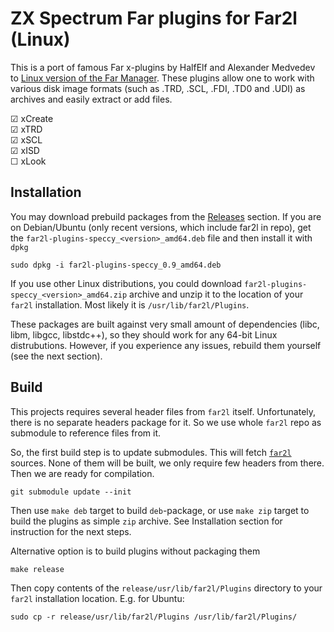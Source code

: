 # ZX Spectrum Far plugins for Far2l (Linux)

This is a port of famous Far x-plugins by HalfElf and Alexander Medvedev to [Linux version of the Far Manager](https://github.com/elfmz/far2l).
These plugins allow one to work with various disk image formats (such as .TRD, .SCL, .FDI, .TD0 and .UDI) as archives and easily extract or add files.

☑ xCreate \
☑ xTRD \
☑ xSCL \
☑ xISD \
☐ xLook

## Installation

You may download prebuild packages from the [Releases](https://github.com/atsidaev/far2l-plugins-speccy/releases) section. If you are on Debian/Ubuntu (only recent versions, which include far2l in repo), get the `far2l-plugins-speccy_<version>_amd64.deb` file and then install it with `dpkg`
```
sudo dpkg -i far2l-plugins-speccy_0.9_amd64.deb
```

If you use other Linux distributions, you could download `far2l-plugins-speccy_<version>_amd64.zip` archive and unzip it to the location of your `far2l` installation. Most likely it is `/usr/lib/far2l/Plugins`. 

These packages are built against very small amount of dependencies (libc, libm, libgcc, libstdc++), so they should work for any 64-bit Linux distrubutions. However, if you experience any issues, rebuild them yourself (see the next section).

## Build
This projects requires several header files from `far2l` itself. Unfortunately, there is no separate headers package for it. So we use whole `far2l` repo as submodule to reference files from it.

So, the first build step is to update submodules. This will fetch [`far2l`](https://github.com/elfmz/far2l) sources. None of them will be built, we only require few headers from there.
Then we are ready for compilation.
```
git submodule update --init
```

Then use `make deb` target to build `deb`-package, or use `make zip` target to build the plugins as simple `zip` archive. See Installation section for instruction for the next steps.

Alternative option is to build plugins without packaging them

```
make release
```

Then copy contents of the `release/usr/lib/far2l/Plugins` directory to your `far2l` installation location. E.g. for Ubuntu:
```
sudo cp -r release/usr/lib/far2l/Plugins /usr/lib/far2l/Plugins/
```